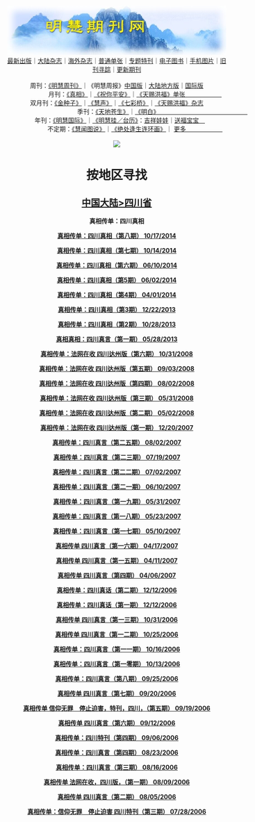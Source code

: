 <a id="user-content-1" class="anchor" aria-hidden="true" href="#1">
<a name="1" id="1" target="_blank"></a> <span id="1">
<a name="2" id="2" target="_blank"></a> <span id="2">
<a name="3" id="3" target="_blank"></a> <span id="3">
<a name="4" id="4" target="_blank"></a> <span id="4">
<a name="5" id="5" target="_blank"></a> <span id="5">
<a name="6" id="6" target="_blank"></a> <span id="6">
<a name="7" id="7" target="_blank"></a> <span id="7">
<a id="user-content-1" href="#1">
<div align="center">
<a target="_blank" href="https://github.com/19920513/djy/blob/master/gb/nsc413.md#1"><img src="https://github.com/19920513/qikan/blob/master/mhqk.jpg?raw=true"></a><br>
<a href="https://github.com/19920513/qikan/blob/master/display.aspx/category_id/8/page_1.md#1">最新出版</a>｜<a href="https://github.com/19920513/qikan/blob/master/category.aspx/category/mainland/page_1.md#1">大陆杂志</a>｜<a href="https://github.com/19920513/qikan/blob/master/category.aspx/category/overseas/page_1.md#1">海外杂志</a>｜<a href="https://github.com/19920513/qikan/blob/master/display.aspx/category_id/4/guige_id/3/page_1.md#1">普通单张</a>｜<a href="https://github.com/19920513/qikan/blob/master/category.aspx/category/zhuanti/page_1.md#1">专题特刊</a>｜<a href="https://github.com/19920513/qikan/blob/master/display.aspx/category_id/6/meijie_id/2/page_1.md#1">电子图书</a>｜<a href="https://github.com/19920513/qikan/blob/master/display.aspx/qikan_type_id/11075/page_1.md#1">手机图片</a>｜<a href="https://github.com/19920513/qikan/blob/master/display.aspx/category_id/5/zhouqi_id/6/page_1.md#1">旧刊寻踪</a>｜<a href="https://github.com/19920513/qikan/blob/master/UpdatedArticles.aspx/page_1.md#1">更新期刊</a>
<br>
<br>
周刊：<a href="https://github.com/19920513/qikan/blob/master/display.aspx/qikan_type_id/5179/page_1.md#1">《明慧周刊》</a>｜《明慧周报》<a href="https://github.com/19920513/qikan/blob/master/display.aspx/qikan_type_id/5178/page_1.md#1">中国版</a>｜<a href="https://github.com/19920513/qikan/blob/master/mainland.aspx/page_1.md#1">大陆地方版</a>｜<a href="https://github.com/19920513/qikan/blob/master/display.aspx/qikan_type_id/5151/page_1.md#1">国际版</a><br>
月刊：<a href="https://github.com/19920513/qikan/blob/master/display.aspx/qikan_type_id/5240/page_1.md#1">《真相》</a>｜<a href="https://github.com/19920513/qikan/blob/master/display.aspx/qikan_type_id/11182/page_1.md#1">《祝你平安》</a>｜<a href="https://github.com/19920513/qikan/blob/master/display.aspx/qikan_type_id/5360/keyword/E5/contain/true/page_1.md#1">《天赐洪福》单张　　　　　　</a><br>
双月刊：<a href="https://github.com/19920513/qikan/blob/master/display.aspx/qikan_type_id/7500/page_1.md#1">《金种子》</a>｜<a href="https://github.com/19920513/qikan/blob/master/display.aspx/qikan_type_id/5638/page_1.md#1">《慧声》</a>｜<a href="https://github.com/19920513/qikan/blob/master/display.aspx/qikan_type_id/7268/page_1.md#1">《七彩桥》</a>｜<a href="https://github.com/19920513/qikan/blob/master/display.aspx/qikan_type_id/5360/keyword/E5/contain/false/page_1.md#1">《天赐洪福》杂志</a> <br>
季刊：<a href="https://github.com/19920513/qikan/blob/master/display.aspx/qikan_type_id/5139/page_1.md#1">《天地苍生》</a>｜<a href="https://github.com/19920513/qikan/blob/master/display.aspx/qikan_type_id/5140/page_1.md#1">《明白》　　　　　　　　　　　　　　　</a><br>
年刊：<a href="https://github.com/19920513/qikan/blob/master/display.aspx/qikan_type_id/10922/page_1.md#1">《明慧国际》</a>｜<a href="https://github.com/19920513/qikan/blob/master/display.aspx/category_id/6/meijie_id/3/page_1.md#1">《明慧挂／台历》</a>：<a href="https://github.com/19920513/qikan/blob/master/display.aspx/category_id/6/meijie_id/3/keyword/E5/page_1.md#1">吉祥娃娃</a>｜<a href="https://github.com/19920513/qikan/blob/master/display.aspx/category_id/6/meijie_id/3/keyword/E9/page_1.md#1">送福宝宝　</a><br> 
不定期：<a href="https://github.com/19920513/qikan/blob/master/display.aspx/qikan_type_id/11185/page_1.md#1">《慧闻图说》</a>｜<a href="https://github.com/19920513/qikan/blob/master/display.aspx/qikan_type_id/11131/page_1.md#1">《绝处逢生连环画》</a>｜ <a href="https://github.com/19920513/qikan/blob/master/display.aspx/category_id/6/meijie_id/3/keyword/other/page_1.md#1">更多　　　　　　</a> <br>
<br>
<a target="_blank" href="https://github.com/19920513/djy/blob/master/gb/nsc413.md#1"><img src="https://raw.githubusercontent.com/19920513/www/master/t/lh600.jpg"></a><br>
<h1><strong>按地区寻找</strong></h1><p align="center"><h2><strong><a target="_blank" href="https://github.com/19920513/qikan/blob/master/mainland.aspx/page_1.md">中国大陆</a><a target="_blank" href="https://github.com/19920513/qikan/blob/master/mainland.aspx?category_id=7&location_id=24/page_1.md#1">>四川省</a></strong></h2></p>
<p align="center"><strong>真相传单：四川真相</strong></p>
<p align="center"><strong><a target="_blank" href="https://gitlab.com/pdf-edit/pdfkit/-/raw/master/tests/pdf/168260.pdf">真相传单：四川真相（第八期）       10/17/2014</a></strong></p>
<p align="center"><strong><a target="_blank" href="https://gitlab.com/pdf-edit/pdfkit/-/raw/master/tests/pdf/168224.pdf">真相传单：四川真相（第七期）       10/14/2014</a></strong></p>
<p align="center"><strong><a target="_blank" href="https://gitlab.com/pdf-edit/pdfkit/-/raw/master/tests/pdf/166255.pdf">真相传单：四川真相（第六期）       06/10/2014</a></strong></p>
<p align="center"><strong><a target="_blank" href="https://gitlab.com/pdf-edit/pdfkit/-/raw/master/tests/pdf/166133.pdf">真相传单：四川真相（第5期）      06/02/2014</a></strong></p>
<p align="center"><strong><a target="_blank" href="https://gitlab.com/pdf-edit/pdfkit/-/raw/master/tests/pdf/165154.pdf">真相传单：四川真相（第4期）      04/01/2014</a></strong></p>
<p align="center"><strong><a target="_blank" href="https://gitlab.com/pdf-edit/pdfkit/-/raw/master/tests/pdf/163654.pdf">真相传单：四川真相（第3期）      12/22/2013</a></strong></p>
<p align="center"><strong><a target="_blank" href="https://gitlab.com/pdf-edit/pdfkit/-/raw/master/tests/pdf/162767.pdf">真相传单：四川真相（第2期）      10/28/2013</a></strong></p>
<p align="center"><strong><a target="_blank" href="https://gitlab.com/pdf-edit/pdfkit/-/raw/master/tests/pdf/160005.pdf">真相真相：四川真言（第一期）       05/28/2013</a></strong></p>
<p align="center"><strong><a target="_blank" href="https://gitlab.com/pdf-edit/pdfkit/-/raw/master/tests/pdf/141672.pdf">真相传单：法网在收 四川达州版（第六期）       10/31/2008</a></strong></p>
<p align="center"><strong><a target="_blank" href="https://gitlab.com/pdf-edit/pdfkit/-/raw/master/tests/pdf/142717.pdf">真相传单：法网在收 四川达州版（第五期）       09/03/2008</a></strong></p>
<p align="center"><strong><a target="_blank" href="https://gitlab.com/pdf-edit/pdfkit/-/raw/master/tests/pdf/143357.pdf">真相传单：法网在收 四川达州版（第四期）       08/02/2008</a></strong></p>
<p align="center"><strong><a target="_blank" href="https://gitlab.com/pdf-edit/pdfkit/-/raw/master/tests/pdf/144521.pdf">真相传单：法网在收 四川达州版（第三期）       05/31/2008</a></strong></p>
<p align="center"><strong><a target="_blank" href="https://gitlab.com/pdf-edit/pdfkit/-/raw/master/tests/pdf/145040.pdf">真相传单：法网在收 四川达州版（第二期）       05/02/2008</a></strong></p>
<p align="center"><strong><a target="_blank" href="https://gitlab.com/pdf-edit/pdfkit/-/raw/master/tests/pdf/146873.pdf">真相传单：法网在收 四川达州版（第一期）       12/20/2007</a></strong></p>
<p align="center"><strong><a target="_blank" href="https://gitlab.com/pdf-edit/pdfkit/-/raw/master/tests/pdf/148637.pdf">真相传单：四川真言（第二五期）       08/02/2007</a></strong></p>
<p align="center"><strong><a target="_blank" href="https://gitlab.com/pdf-edit/pdfkit/-/raw/master/tests/pdf/148793.pdf">真相传单：四川真言（第二三期）       07/19/2007</a></strong></p>
<p align="center"><strong><a target="_blank" href="https://gitlab.com/pdf-edit/pdfkit/-/raw/master/tests/pdf/148992.pdf">真相传单：四川真言（第二二期）       07/02/2007</a></strong></p>
<p align="center"><strong><a target="_blank" href="https://gitlab.com/pdf-edit/pdfkit/-/raw/master/tests/pdf/149233.pdf">真相传单：四川真言（第二一期）       06/10/2007</a></strong></p>
<p align="center"><strong><a target="_blank" href="https://gitlab.com/pdf-edit/pdfkit/-/raw/master/tests/pdf/149347.pdf">真相传单：四川真言（第一九期）       05/31/2007</a></strong></p>
<p align="center"><strong><a target="_blank" href="https://gitlab.com/pdf-edit/pdfkit/-/raw/master/tests/pdf/149406.pdf">真相传单：四川真言（第一八期）       05/23/2007</a></strong></p>
<p align="center"><strong><a target="_blank" href="https://gitlab.com/pdf-edit/pdfkit/-/raw/master/tests/pdf/149531.pdf">真相传单：四川真言（第一七期）       05/10/2007</a></strong></p>
<p align="center"><strong><a target="_blank" href="https://gitlab.com/pdf-edit/pdfkit/-/raw/master/tests/pdf/149772.pdf">真相传单 四川真言（第一六期）       04/17/2007</a></strong></p>
<p align="center"><strong><a target="_blank" href="https://gitlab.com/pdf-edit/pdfkit/-/raw/master/tests/pdf/149832.pdf">真相传单 四川真言（第一五期）       04/11/2007</a></strong></p>
<p align="center"><strong><a target="_blank" href="https://gitlab.com/pdf-edit/pdfkit/-/raw/master/tests/pdf/149883.pdf">真相传单 四川真言（第四期）       04/06/2007</a></strong></p>
<p align="center"><strong><a target="_blank" href="https://gitlab.com/pdf-edit/pdfkit/-/raw/master/tests/pdf/150934.pdf">真相传单：四川真话（第二期）       12/12/2006</a></strong></p>
<p align="center"><strong><a target="_blank" href="https://gitlab.com/pdf-edit/pdfkit/-/raw/master/tests/pdf/150933.pdf">真相传单：四川真话（第一期）       12/12/2006</a></strong></p>
<p align="center"><strong><a target="_blank" href="https://gitlab.com/pdf-edit/pdfkit/-/raw/master/tests/pdf/151258.pdf">真相传单 四川真言（第一三期）       10/31/2006</a></strong></p>
<p align="center"><strong><a target="_blank" href="https://gitlab.com/pdf-edit/pdfkit/-/raw/master/tests/pdf/151311.pdf">真相传单 四川真言（第一二期）       10/25/2006</a></strong></p>
<p align="center"><strong><a target="_blank" href="https://gitlab.com/pdf-edit/pdfkit/-/raw/master/tests/pdf/151389.pdf">真相传单：四川真言（第一一期）       10/16/2006</a></strong></p>
<p align="center"><strong><a target="_blank" href="https://gitlab.com/pdf-edit/pdfkit/-/raw/master/tests/pdf/151409.pdf">真相传单：四川真言（第一零期）       10/13/2006</a></strong></p>
<p align="center"><strong><a target="_blank" href="https://gitlab.com/pdf-edit/pdfkit/-/raw/master/tests/pdf/151570.pdf">真相传单：四川真言（第八期）       09/25/2006</a></strong></p>
<p align="center"><strong><a target="_blank" href="https://gitlab.com/pdf-edit/pdfkit/-/raw/master/tests/pdf/151616.pdf">真相传单 四川真言（第七期）       09/20/2006</a></strong></p>
<p align="center"><strong><a target="_blank" href="https://gitlab.com/pdf-edit/pdfkit/-/raw/master/tests/pdf/151625.pdf">真相传单 信仰无罪　停止迫害，特刊，四川，（第五期）       09/19/2006</a></strong></p>
<p align="center"><strong><a target="_blank" href="https://gitlab.com/pdf-edit/pdfkit/-/raw/master/tests/pdf/151696.pdf">真相传单 四川真言（第六期）       09/12/2006</a></strong></p>
<p align="center"><strong><a target="_blank" href="https://gitlab.com/pdf-edit/pdfkit/-/raw/master/tests/pdf/151732.pdf">真相传单：四川特刊（第四期）       09/06/2006</a></strong></p>
<p align="center"><strong><a target="_blank" href="https://gitlab.com/pdf-edit/pdfkit/-/raw/master/tests/pdf/151856.pdf">真相传单：四川真言（第四期）       08/23/2006</a></strong></p>
<p align="center"><strong><a target="_blank" href="https://gitlab.com/pdf-edit/pdfkit/-/raw/master/tests/pdf/151927.pdf">真相传单：四川真言（第三期）       08/16/2006</a></strong></p>
<p align="center"><strong><a target="_blank" href="https://gitlab.com/pdf-edit/pdfkit/-/raw/master/tests/pdf/151989.pdf">真相传单 法网在收，四川版，（第一期）       08/09/2006</a></strong></p>
<p align="center"><strong><a target="_blank" href="https://gitlab.com/pdf-edit/pdfkit/-/raw/master/tests/pdf/152032.pdf">真相传单 四川真言（第二期）       08/05/2006</a></strong></p>
<p align="center"><strong><a target="_blank" href="https://gitlab.com/pdf-edit/pdfkit/-/raw/master/tests/pdf/152100.pdf">真相传单：信仰无罪　停止迫害 四川特刊（第三期）       07/28/2006</a></strong></p>

